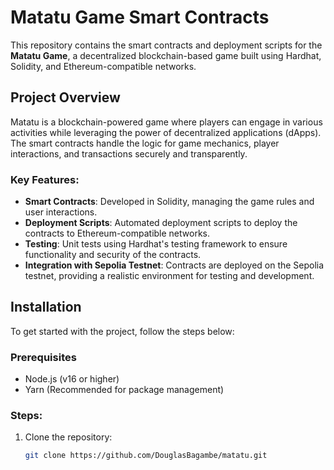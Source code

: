 # Matatu Game Smart Contracts

This repository contains the smart contracts and deployment scripts for the **Matatu Game**, a decentralized blockchain-based game built using Hardhat, Solidity, and Ethereum-compatible networks.

## Project Overview

Matatu is a blockchain-powered game where players can engage in various activities while leveraging the power of decentralized applications (dApps). The smart contracts handle the logic for game mechanics, player interactions, and transactions securely and transparently.

### Key Features:

- **Smart Contracts**: Developed in Solidity, managing the game rules and user interactions.
- **Deployment Scripts**: Automated deployment scripts to deploy the contracts to Ethereum-compatible networks.
- **Testing**: Unit tests using Hardhat's testing framework to ensure functionality and security of the contracts.
- **Integration with Sepolia Testnet**: Contracts are deployed on the Sepolia testnet, providing a realistic environment for testing and development.

## Installation

To get started with the project, follow the steps below:

### Prerequisites

- Node.js (v16 or higher)
- Yarn (Recommended for package management)

### Steps:

1. Clone the repository:
   ```bash
   git clone https://github.com/DouglasBagambe/matatu.git
   ```
